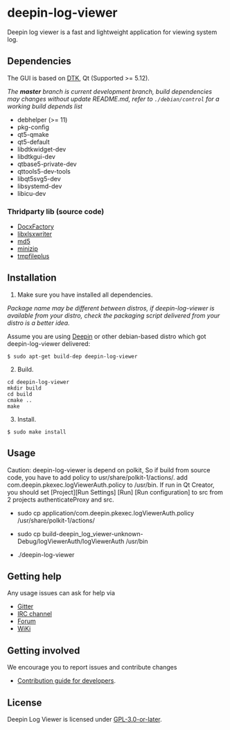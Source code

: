# deepin-log-viewer
Deepin log viewer is a fast and lightweight application for viewing system log.

## Dependencies
The GUI is based on [DTK](https://github.com/linuxdeepin/dtkwidget), Qt (Supported >= 5.12).

_The **master** branch is current development branch, build dependencies may changes without update README.md, refer to `./debian/control` for a working build depends list_

* debhelper (>= 11)
* pkg-config
* qt5-qmake
* qt5-default
* libdtkwidget-dev
* libdtkgui-dev
* qtbase5-private-dev
* qttools5-dev-tools
* libqt5svg5-dev
* libsystemd-dev
* libicu-dev

### Thridparty lib (source code)
- [DocxFactory](https://github.com/DocxFactory/DocxFactory)
- [libxlsxwriter](https://github.com/jmcnamara/libxlsxwriter)
- [md5](http://openwall.info/wiki/people/solar/software/public-domain-source-code/md5)
- [minizip](http://www.winimage.com/zLibDll/minizip.html)
- [tmpfileplus](https://www.di-mgt.com.au/c_function_to_create_temp_file.html)

## Installation

1. Make sure you have installed all dependencies.

_Package name may be different between distros, if deepin-log-viewer is available from your distro, check the packaging script delivered from your distro is a better idea._

Assume you are using [Deepin](https://distrowatch.com/table.php?distribution=deepin) or other debian-based distro which got deepin-log-viewer delivered:

``` shell
$ sudo apt-get build-dep deepin-log-viewer
```

2. Build.
```
cd deepin-log-viewer
mkdir build
cd build
cmake ..
make
```

3. Install.

```
$ sudo make install
```

## Usage
Caution: deepin-log-viewer is depend on polkit, So if build from source code, 
you have to add policy to usr/share/polkit-1/actions/. 
add com.deepin.pkexec.logViewerAuth.policy to /usr/bin.
If run in Qt Creator, you should set [Project][Run Settings] [Run] [Run configuration] to src from 2 projects authenticateProxy and src.

- sudo cp application/com.deepin.pkexec.logViewerAuth.policy /usr/share/polkit-1/actions/
- sudo cp build-deepin_log_viewer-unknown-Debug/logViewerAuth/logViewerAuth /usr/bin

- ./deepin-log-viewer

## Getting help

Any usage issues can ask for help via

* [Gitter](https://gitter.im/orgs/linuxdeepin/rooms)
* [IRC channel](https://webchat.freenode.net/?channels=deepin)
* [Forum](https://bbs.deepin.org)
* [WiKi](http://wiki.deepin.org/)

## Getting involved

We encourage you to report issues and contribute changes

* [Contribution guide for developers](https://github.com/linuxdeepin/developer-center/wiki/Contribution-Guidelines-for-Developers-en). 

## License

Deepin Log Viewer is licensed under [GPL-3.0-or-later](LICENSE.txt).
